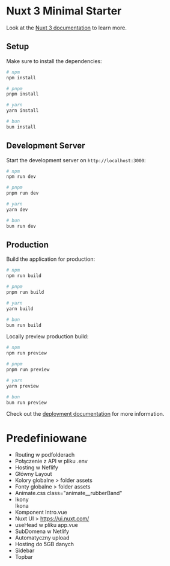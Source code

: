 # Nuxt 3 Minimal Starter

Look at the [Nuxt 3 documentation](https://nuxt.com/docs/getting-started/introduction) to learn more.

## Setup

Make sure to install the dependencies:

```bash
# npm
npm install

# pnpm
pnpm install

# yarn
yarn install

# bun
bun install
```

## Development Server

Start the development server on `http://localhost:3000`:

```bash
# npm
npm run dev

# pnpm
pnpm run dev

# yarn
yarn dev

# bun
bun run dev
```

## Production

Build the application for production:

```bash
# npm
npm run build

# pnpm
pnpm run build

# yarn
yarn build

# bun
bun run build
```

Locally preview production build:

```bash
# npm
npm run preview

# pnpm
pnpm run preview

# yarn
yarn preview

# bun
bun run preview
```

Check out the [deployment documentation](https://nuxt.com/docs/getting-started/deployment) for more information.

# Predefiniowane

- Routing w podfolderach
- Połączenie z API w pliku .env
- Hosting w Neflify
- Główny Layout
- Kolory globalne > folder assets
- Fonty globalne > folder assets
- Animate.css class="animate__rubberBand"
- Ikony <div><Icon name="bxl:facebook-circle" />Ikona</div>
- Komponent Intro.vue
- Nuxt UI > https://ui.nuxt.com/
- useHead w pliku app.vue
- SubDomena w Netlify
- Automatyczny upload
- Hosting do 5GB danych
- Sidebar
- Topbar

